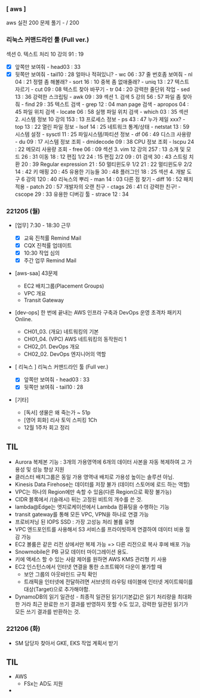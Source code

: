 ### [ aws ] 
aws 실전 200 문제 풀기
	- / 200

### 리눅스 커맨드라인 툴 (Full ver.)
섹션 0. 텍스트 처리
10 강의
91 : 19
- [x] 앞쪽만 보여줘 - head03 : 33
- [x] 뒷쪽만 보여줘 - tail10 : 28
얼마나 적혀있니? - wc
06 : 37
줄 번호좀 보여줘 - nl
04 : 21
정렬 좀 해볼래? - sort
16 : 10
중복 좀 없애줄래? - uniq
13 : 27
텍스트 자르기 - cut
09 : 08
텍스트 찾아 바꾸기 - tr
04 : 20
강력한 줄단위 작업 - sed
13 : 36
강력한 스크립팅 - awk
09 : 39
섹션 1. 검색
5 강의
56 : 57
파일 좀 찾아줘 - find
29 : 35
텍스트 검색 - grep
12 : 04
man page 검색 - apropos
04 : 45
파일 위치 검색 - locate
06 : 58
실행 파일 위치 검색 - which
03 : 35
섹션 2. 시스템 정보
10 강의
153 : 13
프로세스 정보 - ps
43 : 47
누가 제일 xxx? - top
13 : 22
열린 파일 정보 - lsof
14 : 25
네트워크 통계/상태 - netstat
13 : 59
시스템 설정 - sysctl
11 : 25
파일시스템/파티션 정보 - df
06 : 49
디스크 사용량 - du
09 : 17
시스템 정보 조회 - dmidecode
09 : 38
CPU 정보 조회 - lscpu
24 : 22
메모리 사용량 조회 - free
06 : 09
섹션 3. vim
12 강의
257 : 13
소개 및 모드
26 : 31
이동
18 : 12
편집 1/2
24 : 15
편집 2/2
09 : 01
검색
30 : 43
스트링 치환
20 : 39
Regular expression
21 : 50
멀티윈도우 1/2
21 : 22
멀티윈도우 2/2
14 : 42
키 매핑
20 : 45
유용한 기능들
30 : 48
플러그인
18 : 25
섹션 4. 개발 도구
6 강의
120 : 40
리눅스의 뿌리 - man
14 : 03
다른 점 찾기 - diff
16 : 52
패치 적용 - patch
20 : 57
개발자의 오랜 친구 - ctags
26 : 41
더 강력한 친구! - cscope
29 : 33
유용한 디버깅 툴 - strace
12 : 34

### 221205 (월)
- [업무] 7:30 - 18:30 근무
	- [x] 교육 진척률 Remind Mail
	- [x] CQX 진척률 업데이트
	- [x] 10:30 작업 심의
	- [x] 주간 업무 Remind Mail

- [aws-saa] 43문제
	- EC2 배치그룹(Placement Groups)
	- VPC 개요
	- Transit Gateway

- [dev-ops] 한 번에 끝내는 AWS 인프라 구축과 DevOps 운영 초격차 패키지 Online.
	- CH01_03. (개요) 네트워킹의 기본
	- CH01_04. (VPC) AWS 네트워킹의 동작원리 1
	- CH02_01. DevOps 개요
	- CH02_02. DevOps 엔지니어의 역할

- [ 리눅스 ] 리눅스 커맨드라인 툴 (Full ver.)
	- [x] 앞쪽만 보여줘 - head03 : 33
	- [x] 뒷쪽만 보여줘 - tail10 : 28

- [기타]
	- [독서] 생물은 왜 죽는가 ~ 51p 
	- [영어 회화] 리사 토익 스피킹 1Ch
	- 12월 1주차 회고 정리
	
## TIL
- Aurora 복제본 기능 : 3개의 가용영역에 6개의 데이터 사본을 자동 복제하여 고 가용성 및 성능 향상 지원
- 클러스터 배치그룹은 동일 가용 영역내 배치로 가용성 높이는 솔루션 아님.
- Kinesis Data Firehose는 데이터를 저장 불가 (데이터 스토어에 로드 하는 역할)
- VPC는 하나의 Region에만 속할 수 있음(다른 Region으로 확장 불가능)
- CIDR 블록에서 /(슬래시) 뒤는 고정된 비트의 개수를 쓴 것.
- lambda@Edge는 엣지로케이션에서 Lambda 컴퓨팅을 수행하는 기능
- transit gateway를 통해 모든 VPC, VPN을 하나로 연결 가능
- 프로비저닝 된 IOPS SSD : 가장 고성능 처리 볼륨 유형
- VPC 엔드포인트를 사용해서 S3 서비스를 프라이빗하게 연결하여 데이터 비용 절감 가능
- EC2 볼륨은 같은 리전 상에서만 복제 가능 => 다른 리전으로 복사 후에 배포 가능
- Snowmobile은 PB 규모 데이터 마이그레이션 용도.
- 키에 액세스 할 수 있는 사람 제어를 원하면 AWS KMS 관리형 키 사용
- EC2 인스턴스에서 인터넷 연결을 통한 소프트웨어 다운이 불가할 때
	- 보안 그룹의 아웃바인드 규칙 확인
	- 트래픽을 인터넷에 전달하려면 서브넷의 라우팅 테이블에 인터넷 게이트웨이를 대상(Target)으로 추가해야함.
- DynamoDB의 읽기 일관성 - 최종적 일관된 읽기(기본값)은 읽기 처리량을 최대화 한 거라 최근 완료한 쓰기 결과를 반영하지 못할 수도 있고, 강력한 일관된 읽기가 모든 쓰기 결과를 반환하는 것.


### 221206 (화)
- SM 담당자 찾아서 GKE, EKS 작업 계획서 받기

## TIL
- AWS
	- FSx는 AD도 지원
- 
<!--stackedit_data:
eyJoaXN0b3J5IjpbLTE1NDExNjQ1MTUsNDA5MTYxOTYxLDg0Mz
czNzE3MiwzNjQ0NDUwNTIsLTExMjgwNTMyMDYsLTE1MDEzNzc4
NjcsLTgyNzc1OTIxOCwxMjgzMDQwNTIsLTExMjgzMzIwMDMsMT
EwNDM3NzAzNSwtMTI4NDgyMzkyMCw0NTM2MzEzMDAsLTEyNjg1
NDkxNjIsLTgyOTUxNzU2OSwtOTA0MzE3MDA1LDg0ODk4NjI0Ny
wtMTEyMTYzMjgxNywtMTk0ODQ5MDM2OSwtMjExNjkzNjM1OV19

-->